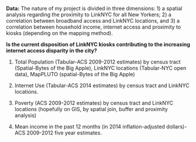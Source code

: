 **Data:**
The nature of my project is divided in three dimensions: 1) a spatial analysis regarding the proximity to LinkNYC for all New Yorkers; 2) a correlation between broadband access and LinkNYC locations, and 3) a correlation between household income, internet access and proximity to kiosks (depending on the mapping method).

**Is the current disposition of LinkNYC kiosks contributing to the increasing internet access disparity in the city?**


1)	Total Population (Tabular-ACS 2009-2012 estimates) by census tract (Spatial-Bytes of the Big Apple), LinkNYC locations (Tabular-NYC open data), MapPLUTO (spatial-Bytes of the Big Apple)

2)	Internet Use (Tabular-ACS 2014 estimates) by census tract and LinkNYC locations.

3)	Poverty (ACS 2009-2012 estimates) by census tract and LinkNYC locations (hopefully on GIS, by spatial join, buffer and proximity analysis)

4) Mean income in the past 12 months (in 2014 inflation-adjusted dollars)-ACS 2009-2012 five year estimates.

